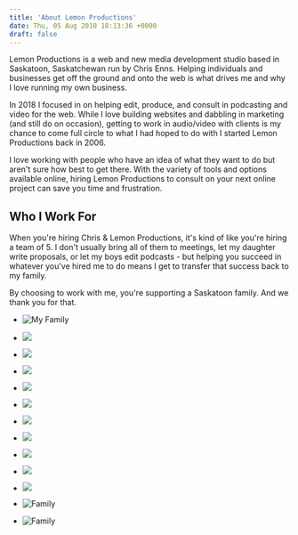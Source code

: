 ```yaml
---
title: 'About Lemon Productions'
date: Thu, 05 Aug 2010 18:13:36 +0000
draft: false
---
```


Lemon Productions is a web and new media development studio based in Saskatoon, Saskatchewan run by Chris Enns. Helping individuals and businesses get off the ground and onto the web is what drives me and why I love running my own business.

In 2018 I focused in on helping edit, produce, and consult in podcasting and video for the web. While I love building websites and dabbling in marketing (and still do on occasion), getting to work in audio/video with clients is my chance to come full circle to what I had hoped to do with I started Lemon Productions back in 2006.

I love working with people who have an idea of what they want to do but aren't sure how best to get there. With the variety of tools and options available online, hiring Lemon Productions to consult on your next online project can save you time and frustration.

Who I Work For
--------------

When you're hiring Chris & Lemon Productions, it's kind of like you're hiring a team of 5. I don't usually bring all of them to meetings, let my daughter write proposals, or let my boys edit podcasts - but helping you succeed in whatever you've hired me to do means I get to transfer that success back to my family.

By choosing to work with me, you're supporting a Saskatoon family. And we thank you for that.

*   ![My Family](http://www.lemonproductions.ca/wp-content/uploads/2018/09/Family-2018-2-1067x800.jpg)
    
*   ![](http://www.lemonproductions.ca/wp-content/uploads/2010/08/myfamily10-621x800.jpg)
    
*   ![](http://www.lemonproductions.ca/wp-content/uploads/2010/08/myfamily9-1065x800.jpg)
    
*   ![](http://www.lemonproductions.ca/wp-content/uploads/2010/08/myfamily8-600x800.jpg)
    
*   ![](http://www.lemonproductions.ca/wp-content/uploads/2010/08/myfamily7-1067x800.jpg)
    
*   ![](http://www.lemonproductions.ca/wp-content/uploads/2010/08/myfamily6-1140x642.jpg)
    
*   ![](http://www.lemonproductions.ca/wp-content/uploads/2010/08/myfamily5-1066x800.jpg)
    
*   ![](http://www.lemonproductions.ca/wp-content/uploads/2010/08/myfamily4-601x800.jpg)
    
*   ![](http://www.lemonproductions.ca/wp-content/uploads/2010/08/myfamily3-600x800.jpg)
    
*   ![](http://www.lemonproductions.ca/wp-content/uploads/2010/08/myfamily2-1066x800.jpg)
    
*   ![](http://www.lemonproductions.ca/wp-content/uploads/2010/08/myfamily1-664x800.jpg)
    
*   ![Family](http://www.lemonproductions.ca/wp-content/uploads/2018/09/DSC_0070-1072x800.jpg)
    
*   ![Family](http://www.lemonproductions.ca/wp-content/uploads/2018/09/IMG_7285-1067x800.jpg)